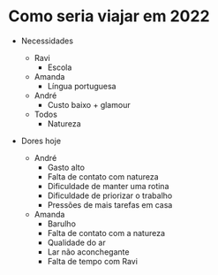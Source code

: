 # Como seria viajar em 2022

- Necessidades
	- Ravi
		- Escola
	- Amanda
		- Língua portuguesa
	- André
		- Custo baixo + glamour
	- Todos
		- Natureza


- Dores hoje
	- André
		- Gasto alto
		- Falta de contato com natureza
		- Dificuldade de manter uma rotina
		- Dificuldade de priorizar o trabalho
		- Pressões de mais tarefas em casa
	- Amanda
		- Barulho
		- Falta de contato com a natureza
		- Qualidade do ar
		- Lar não aconchegante
		- Falta de tempo com Ravi

